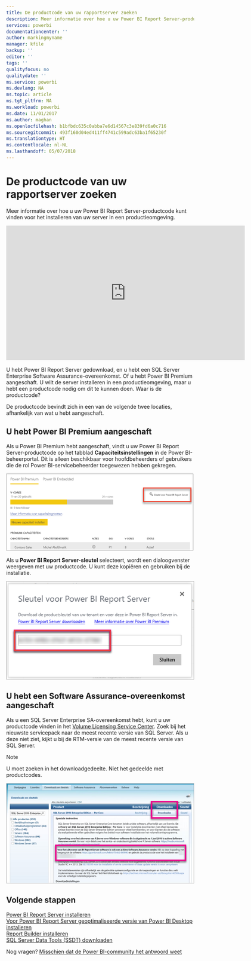 ```yaml
---
title: De productcode van uw rapportserver zoeken
description: Meer informatie over hoe u uw Power BI Report Server-productcode kunt vinden voor het installeren van uw server in een productieomgeving.
services: powerbi
documentationcenter: ''
author: markingmyname
manager: kfile
backup: ''
editor: ''
tags: ''
qualityfocus: no
qualitydate: ''
ms.service: powerbi
ms.devlang: NA
ms.topic: article
ms.tgt_pltfrm: NA
ms.workload: powerbi
ms.date: 11/01/2017
ms.author: maghan
ms.openlocfilehash: b1bfbdc635c0abba7e6d14567c3e839fd6a0c716
ms.sourcegitcommit: 493f160d04ed411ff4741c599adc63ba1f65230f
ms.translationtype: HT
ms.contentlocale: nl-NL
ms.lasthandoff: 05/07/2018
---
```

# <a name="how-to-find-your-report-server-product-key"></a>De productcode van uw rapportserver zoeken
Meer informatie over hoe u uw Power BI Report Server-productcode kunt vinden voor het installeren van uw server in een productieomgeving.

<iframe width="640" height="360" src="https://www.youtube.com/embed/6CQnf-NGtpU?rel=0&amp;showinfo=0" frameborder="0" allowfullscreen></iframe>

U hebt Power BI Report Server gedownload, en u hebt een SQL Server Enterprise Software Assurance-overeenkomst. Of u hebt Power BI Premium aangeschaft. U wilt de server installeren in een productieomgeving, maar u hebt een productcode nodig om dit te kunnen doen. Waar is de productcode? 

De productcode bevindt zich in een van de volgende twee locaties, afhankelijk van wat u hebt aangeschaft.

## <a name="purchased-power-bi-premium"></a>U hebt Power BI Premium aangeschaft
Als u Power BI Premium hebt aangeschaft, vindt u uw Power BI Report Server-productcode op het tabblad **Capaciteitsinstellingen** in de Power BI-beheerportal. Dit is alleen beschikbaar voor hoofdbeheerders of gebruikers die de rol Power BI-servicebeheerder toegewezen hebben gekregen.

![Power BI Report Server-sleutel in Premium-instellingen](media/find-product-key/pbirs-product-key.png)

Als u **Power BI Report Server-sleutel** selecteert, wordt een dialoogvenster weergeven met uw productcode. U kunt deze kopiëren en gebruiken bij de installatie.

![Power BI Report Server-productcode](media/find-product-key/pbirs-product-key-dialog.png)

## <a name="purchased-software-assurance-agreeemnt"></a>U hebt een Software Assurance-overeenkomst aangeschaft
Als u een SQL Server Enterprise SA-overeenkomst hebt, kunt u uw productcode vinden in het [Volume Licensing Service Center](https://www.microsoft.com/Licensing/servicecenter/). Zoek bij het nieuwste servicepack naar de meest recente versie van SQL Server. Als u deze niet ziet, kijkt u bij de RTM-versie van de meest recente versie van SQL Server.

> [!NOTE]
> U moet zoeken in het downloadgedeelte. Niet het gedeelde met productcodes.
> 
> 

![](media/find-product-key/vlsc-download.png "Volume Licensing Service Center")

## <a name="next-steps"></a>Volgende stappen
[Power BI Report Server installeren](install-report-server.md)  
[Voor Power BI Report Server geoptimaliseerde versie van Power BI Desktop installeren](install-powerbi-desktop.md)  
[Report Builder installeren](https://docs.microsoft.com/sql/reporting-services/install-windows/install-report-builder)  
[SQL Server Data Tools (SSDT) downloaden](http://go.microsoft.com/fwlink/?LinkID=616714)

Nog vragen? [Misschien dat de Power BI-community het antwoord weet](https://community.powerbi.com/)

